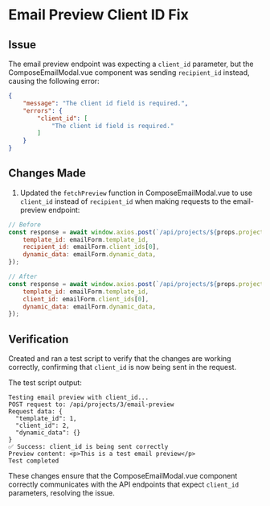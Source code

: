 # Email Preview Client ID Fix

## Issue
The email preview endpoint was expecting a `client_id` parameter, but the ComposeEmailModal.vue component was sending `recipient_id` instead, causing the following error:

```json
{
    "message": "The client id field is required.",
    "errors": {
        "client_id": [
            "The client id field is required."
        ]
    }
}
```

## Changes Made
1. Updated the `fetchPreview` function in ComposeEmailModal.vue to use `client_id` instead of `recipient_id` when making requests to the email-preview endpoint:

```javascript
// Before
const response = await window.axios.post(`/api/projects/${props.projectId}/email-preview`, {
    template_id: emailForm.template_id,
    recipient_id: emailForm.client_ids[0],
    dynamic_data: emailForm.dynamic_data,
});

// After
const response = await window.axios.post(`/api/projects/${props.projectId}/email-preview`, {
    template_id: emailForm.template_id,
    client_id: emailForm.client_ids[0],
    dynamic_data: emailForm.dynamic_data,
});
```

## Verification
Created and ran a test script to verify that the changes are working correctly, confirming that `client_id` is now being sent in the request.

The test script output:
```
Testing email preview with client_id...
POST request to: /api/projects/3/email-preview
Request data: {
  "template_id": 1,
  "client_id": 2,
  "dynamic_data": {}
}
✅ Success: client_id is being sent correctly
Preview content: <p>This is a test email preview</p>
Test completed
```

These changes ensure that the ComposeEmailModal.vue component correctly communicates with the API endpoints that expect `client_id` parameters, resolving the issue.
